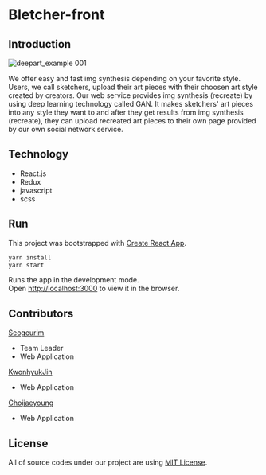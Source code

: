 # Bletcher-front

## Introduction

![deepart_example 001](https://user-images.githubusercontent.com/22045163/85701915-d9d5ff80-b718-11ea-90b7-b70981b981a2.png)

We offer easy and fast img synthesis depending on your favorite style. Users, we call sketchers, upload their art pieces with their choosen art style created by creators. Our web service provides img synthesis (recreate) by using deep learning technology called GAN. It makes sketchers' art pieces into any style they want to and after they get results from img synthesis (recreate), they can upload recreated art pieces to their own page provided by our own social network service. 

## Technology

- React.js
- Redux
- javascript
- scss

## Run

This project was bootstrapped with [Create React App](https://github.com/facebook/create-react-app).

```bash
yarn install
yarn start
```

Runs the app in the development mode.<br />
Open [http://localhost:3000](http://localhost:3000) to view it in the browser.

## Contributors

[Seogeurim](https://github.com/Seogeurim)

- Team Leader
- Web Application

[KwonhyukJin](https://github.com/KimKwon)

- Web Application

[Choijaeyoung](https://github.com/chlwodud77)

- Web Application

## License

All of source codes under our project are using  [MIT License](http://opensource.org/licenses/MIT).
